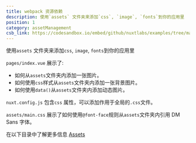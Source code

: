 ```yaml
---
title: webpack 资源依赖
description: 使用`assets` 文件夹来添加`css`, `image`, `fonts`到你的应用里
position: 1
category: assetManagement
csb_link: https://codesandbox.io/embed/github/nuxtlabs/examples/tree/master/asset-management/webpack-assets?fontsize=14&hidenavigation=1&theme=dark&view=editor
---
```


使用`assets` 文件夹来添加`css`, `image`, `fonts`到你的应用里

<example-intro></example-intro>

`pages/index.vue` 展示了:

- 如何从`assets`文件夹内添加一张图片。
- 如何使用`css`样式从`assets`文件夹内添加一张背景图片。
- 如何使用`data()`从`assets`文件夹内添加动态图片。

`nuxt.config.js` 包含`css` 属性，可以添加作用于全局的`.css`文件。

`assets/main.css` 展示了如何使用`@font-face`规则从`assets`文件夹内引用 DM Sans 字体。

<base-alert type="next">

在以下目录中了解更多信息 [Assets](/docs/2.x/directory-structure/assets)

</base-alert>

<code-sandbox :src="csb_link"></code-sandbox>
